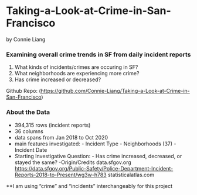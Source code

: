 # Taking-a-Look-at-Crime-in-San-Francisco
by Connie Liang

### Examining overall crime trends in SF from daily incident reports
   1. What kinds of incidents/crimes are occuring in SF?
   2. What neighborhoods are experiencing more crime?
   3. Has crime increased or decreased?

Github Repo: (https://github.com/Connie-Liang/Taking-a-Look-at-Crime-in-San-Francisco)

### About the Data
- 394,315 rows (incident reports)
- 36 columns
- data spans from Jan 2018 to Oct 2020 
- main features investigated:
        - Incident Type
        - Neighborhoods (37)
        - Incident Date
- Starting Investigative Question:
        - Has crime increased, decreased, or stayed the same?
-Origin/Credits
        data.sfgov.org https://data.sfgov.org/Public-Safety/Police-Department-Incident-Reports-2018-to-Present/wg3w-h783 
        statisticalatlas.com

**I am using “crime” and “incidents” interchangeably for this project

